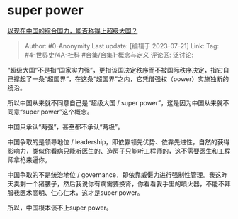 # super power
[以现在中国的综合国力，能否称得上超级大国？](https://www.zhihu.com/question/390281202/answer/3128994147)

> Author: #0-Anonymity
> Last update: [编辑于 2023-07-21]
> Link:
> Tag: #4-世界史/4A-社科 #合集/合集1-概念与定义 
> 评论区:
> 泛讨论:

“超级大国”不是指“国家实力强”，更指该国决定秩序而不被国际秩序决定，指它自己撑起了一条“超国界”，在这条“超国界”之内，它凭借强权（power）实施独断的统治。

所以中国从来就不同意自己是“超级大国 / super power”，这是因为中国从来就不同意“super power”这个概念。

中国只承认“两强”，甚至都不承认“两极”。

中国争取的是领导地位 / leadership，即依靠领先优势、依靠先进性，自然的获得影响力，类似你看病只能听医生的、造房子只能听工程师的，这不需要医生和工程师拿枪来逼你。

中国争取的不是统治地位 / governance，即依靠威慑力进行强制性管理。我这昨天卖剩一个猪腰子，然后我说你有病需要换肾，你看看我手里的喷火器，不能不拜服我医术高明、仁心仁术，这才是super power。

所以，中国根本谈不上super power。